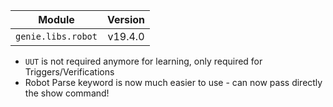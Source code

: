 | Module                  | Version       |
| ------------------------|:-------------:|
| ``genie.libs.robot``    |     v19.4.0   |

* `UUT` is not required anymore for learning, only required for Triggers/Verifications
* Robot Parse keyword is now much easier to use - can now pass directly the
  show command!